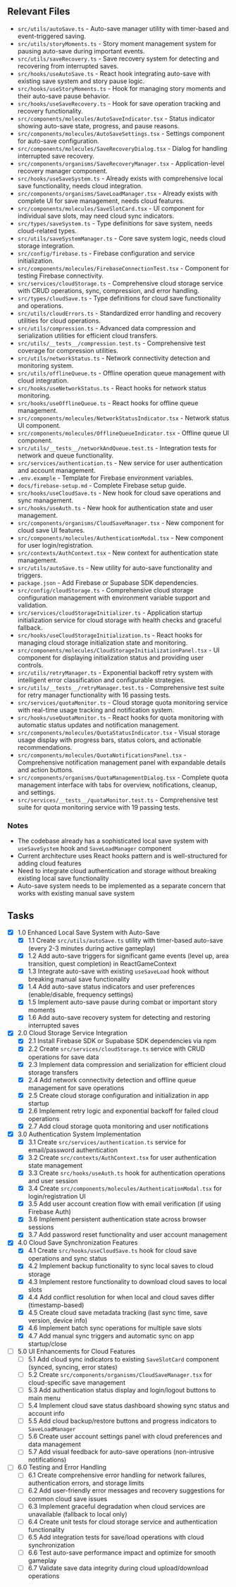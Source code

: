 ## Relevant Files

- `src/utils/autoSave.ts` - Auto-save manager utility with timer-based and event-triggered saving.
- `src/utils/storyMoments.ts` - Story moment management system for pausing auto-save during important events.
- `src/utils/saveRecovery.ts` - Save recovery system for detecting and recovering from interrupted saves.
- `src/hooks/useAutoSave.ts` - React hook integrating auto-save with existing save system and story pause logic.
- `src/hooks/useStoryMoments.ts` - Hook for managing story moments and their auto-save pause behavior.
- `src/hooks/useSaveRecovery.ts` - Hook for save operation tracking and recovery functionality.
- `src/components/molecules/AutoSaveIndicator.tsx` - Status indicator showing auto-save state, progress, and pause reasons.
- `src/components/molecules/AutoSaveSettings.tsx` - Settings component for auto-save configuration.
- `src/components/molecules/SaveRecoveryDialog.tsx` - Dialog for handling interrupted save recovery.
- `src/components/organisms/SaveRecoveryManager.tsx` - Application-level recovery manager component.
- `src/hooks/useSaveSystem.ts` - Already exists with comprehensive local save functionality, needs cloud integration.
- `src/components/organisms/SaveLoadManager.tsx` - Already exists with complete UI for save management, needs cloud features.
- `src/components/molecules/SaveSlotCard.tsx` - UI component for individual save slots, may need cloud sync indicators.
- `src/types/saveSystem.ts` - Type definitions for save system, needs cloud-related types.
- `src/utils/saveSystemManager.ts` - Core save system logic, needs cloud storage integration.
- `src/config/firebase.ts` - Firebase configuration and service initialization.
- `src/components/molecules/FirebaseConnectionTest.tsx` - Component for testing Firebase connectivity.
- `src/services/cloudStorage.ts` - Comprehensive cloud storage service with CRUD operations, sync, compression, and error handling.
- `src/types/cloudSave.ts` - Type definitions for cloud save functionality and operations.
- `src/utils/cloudErrors.ts` - Standardized error handling and recovery utilities for cloud operations.
- `src/utils/compression.ts` - Advanced data compression and serialization utilities for efficient cloud transfers.
- `src/utils/__tests__/compression.test.ts` - Comprehensive test coverage for compression utilities.
- `src/utils/networkStatus.ts` - Network connectivity detection and monitoring system.
- `src/utils/offlineQueue.ts` - Offline operation queue management with cloud integration.
- `src/hooks/useNetworkStatus.ts` - React hooks for network status monitoring.
- `src/hooks/useOfflineQueue.ts` - React hooks for offline queue management.
- `src/components/molecules/NetworkStatusIndicator.tsx` - Network status UI component.
- `src/components/molecules/OfflineQueueIndicator.tsx` - Offline queue UI component.
- `src/utils/__tests__/networkAndQueue.test.ts` - Integration tests for network and queue functionality.
- `src/services/authentication.ts` - New service for user authentication and account management.
- `.env.example` - Template for Firebase environment variables.
- `docs/firebase-setup.md` - Complete Firebase setup guide.
- `src/hooks/useCloudSave.ts` - New hook for cloud save operations and sync management.
- `src/hooks/useAuth.ts` - New hook for authentication state and user management.
- `src/components/organisms/CloudSaveManager.tsx` - New component for cloud save UI features.
- `src/components/molecules/AuthenticationModal.tsx` - New component for user login/registration.
- `src/contexts/AuthContext.tsx` - New context for authentication state management.
- `src/utils/autoSave.ts` - New utility for auto-save functionality and triggers.
- `package.json` - Add Firebase or Supabase SDK dependencies.
- `src/config/cloudStorage.ts` - Comprehensive cloud storage configuration management with environment variable support and validation.
- `src/services/cloudStorageInitializer.ts` - Application startup initialization service for cloud storage with health checks and graceful fallback.
- `src/hooks/useCloudStorageInitialization.ts` - React hooks for managing cloud storage initialization state and monitoring.
- `src/components/molecules/CloudStorageInitializationPanel.tsx` - UI component for displaying initialization status and providing user controls.
- `src/utils/retryManager.ts` - Exponential backoff retry system with intelligent error classification and configurable strategies.
- `src/utils/__tests__/retryManager.test.ts` - Comprehensive test suite for retry manager functionality with 16 passing tests.
- `src/services/quotaMonitor.ts` - Cloud storage quota monitoring service with real-time usage tracking and notification system.
- `src/hooks/useQuotaMonitor.ts` - React hooks for quota monitoring with automatic status updates and notification management.
- `src/components/molecules/QuotaStatusIndicator.tsx` - Visual storage usage display with progress bars, status colors, and actionable recommendations.
- `src/components/molecules/QuotaNotificationsPanel.tsx` - Comprehensive notification management panel with expandable details and action buttons.
- `src/components/organisms/QuotaManagementDialog.tsx` - Complete quota management interface with tabs for overview, notifications, cleanup, and settings.
- `src/services/__tests__/quotaMonitor.test.ts` - Comprehensive test suite for quota monitoring service with 19 passing tests.

### Notes

- The codebase already has a sophisticated local save system with `useSaveSystem` hook and `SaveLoadManager` component
- Current architecture uses React hooks pattern and is well-structured for adding cloud features
- Need to integrate cloud authentication and storage without breaking existing local save functionality
- Auto-save system needs to be implemented as a separate concern that works with existing manual save system

## Tasks

- [x] 1.0 Enhanced Local Save System with Auto-Save
  - [x] 1.1 Create `src/utils/autoSave.ts` utility with timer-based auto-save (every 2-3 minutes during active gameplay)
  - [x] 1.2 Add auto-save triggers for significant game events (level up, area transition, quest completion) in ReactGameContext
  - [x] 1.3 Integrate auto-save with existing `useSaveLoad` hook without breaking manual save functionality
  - [x] 1.4 Add auto-save status indicators and user preferences (enable/disable, frequency settings)
  - [x] 1.5 Implement auto-save pause during combat or important story moments
  - [x] 1.6 Add auto-save recovery system for detecting and restoring interrupted saves

- [x] 2.0 Cloud Storage Service Integration
  - [x] 2.1 Install Firebase SDK or Supabase SDK dependencies via npm
  - [x] 2.2 Create `src/services/cloudStorage.ts` service with CRUD operations for save data
  - [x] 2.3 Implement data compression and serialization for efficient cloud storage transfers
  - [x] 2.4 Add network connectivity detection and offline queue management for save operations
  - [x] 2.5 Create cloud storage configuration and initialization in app startup
  - [x] 2.6 Implement retry logic and exponential backoff for failed cloud operations
  - [x] 2.7 Add cloud storage quota monitoring and user notifications

- [x] 3.0 Authentication System Implementation
  - [x] 3.1 Create `src/services/authentication.ts` service for email/password authentication
  - [x] 3.2 Create `src/contexts/AuthContext.tsx` for user authentication state management
  - [x] 3.3 Create `src/hooks/useAuth.ts` hook for authentication operations and user session
  - [x] 3.4 Create `src/components/molecules/AuthenticationModal.tsx` for login/registration UI
  - [x] 3.5 Add user account creation flow with email verification (if using Firebase Auth)
  - [x] 3.6 Implement persistent authentication state across browser sessions
  - [x] 3.7 Add password reset functionality and user account management

- [x] 4.0 Cloud Save Synchronization Features
  - [x] 4.1 Create `src/hooks/useCloudSave.ts` hook for cloud save operations and sync status
  - [x] 4.2 Implement backup functionality to sync local saves to cloud storage
  - [x] 4.3 Implement restore functionality to download cloud saves to local slots
  - [x] 4.4 Add conflict resolution for when local and cloud saves differ (timestamp-based)
  - [x] 4.5 Create cloud save metadata tracking (last sync time, save version, device info)
  - [x] 4.6 Implement batch sync operations for multiple save slots
  - [x] 4.7 Add manual sync triggers and automatic sync on app startup/close

- [ ] 5.0 UI Enhancements for Cloud Features
  - [ ] 5.1 Add cloud sync indicators to existing `SaveSlotCard` component (synced, syncing, error states)
  - [ ] 5.2 Create `src/components/organisms/CloudSaveManager.tsx` for cloud-specific save management
  - [ ] 5.3 Add authentication status display and login/logout buttons to main menu
  - [ ] 5.4 Implement cloud save status dashboard showing sync status and account info
  - [ ] 5.5 Add cloud backup/restore buttons and progress indicators to `SaveLoadManager`
  - [ ] 5.6 Create user account settings panel with cloud preferences and data management
  - [ ] 5.7 Add visual feedback for auto-save operations (non-intrusive notifications)

- [ ] 6.0 Testing and Error Handling
  - [ ] 6.1 Create comprehensive error handling for network failures, authentication errors, and storage limits
  - [ ] 6.2 Add user-friendly error messages and recovery suggestions for common cloud save issues
  - [ ] 6.3 Implement graceful degradation when cloud services are unavailable (fallback to local only)
  - [ ] 6.4 Create unit tests for cloud storage service and authentication functionality
  - [ ] 6.5 Add integration tests for save/load operations with cloud synchronization
  - [ ] 6.6 Test auto-save performance impact and optimize for smooth gameplay
  - [ ] 6.7 Validate save data integrity during cloud upload/download operations